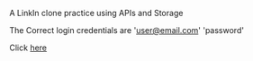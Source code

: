 
A LinkIn clone practice using APIs and Storage

The Correct login credentials are
'user@email.com'
'password'

Click [here](https://paul-funston.github.io/connections) 
